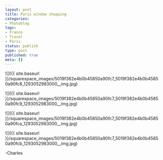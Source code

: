 ```yaml
---
layout: post
title: Paris window shopping
categories:
- Photoblog
tags:
- France
- Travel
- Paris
status: publish
type: post
published: true
meta: {}
---
```


![]({{ site.baseurl }}/squarespace_images/5019f382e4b0b45850a90fc7_5019f382e4b0b45850a90fc8_1293052983000__img.jpg)
  

  
   
![]({{ site.baseurl }}/squarespace_images/5019f382e4b0b45850a90fc7_5019f382e4b0b45850a90fc9_1293052983000__img.jpg)
  

  
   
![]({{ site.baseurl }}/squarespace_images/5019f382e4b0b45850a90fc7_5019f382e4b0b45850a90fca_1293052983000__img.jpg)
  

  
   
![]({{ site.baseurl }}/squarespace_images/5019f382e4b0b45850a90fc7_5019f382e4b0b45850a90fcb_1293052983000__img.jpg)

-Charles

